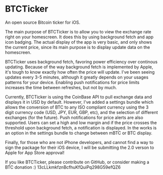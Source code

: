 BTCTicker
=========

An open source Bitcoin ticker for iOS.

The main purpose of BTCTicker is to allow you to view the exchange rate right on your homescreen. It does this by using background fetch and app icon badging. The actual display of the app is very basic, and only shows the current price, since its main purpose is to display update data on the homescreen.

BTCTicker uses background fetch, favoring power efficiency over continous updating. Because of the way background fetch is implemented by Apple, it's tough to know exactly how often the price will update. I've been seeing updates every 3-5 minutes, although it greatly depends on your usages patterns for your device. Enabling push notifications for price limits increases the time between refreshes, but not by much.

Currently, BTCTicker is using the CoinBase API to pull exchange data and displays it in USD by default. However, I've added a settings bundle which allows the conversion of BTC to any ISO compliant currency using the 3 digit currency code (USD, JPY, EUR, GBP, etc), and the selection of different exchanges (for the future). Push notifications for price alerts are also supported. Users can set a high and low margin and if the price crosses the threshold upon background fetch, a notification is displayed. In the works is an option in the settings bundle to change between mBTC or BTC display. 

Finally, for those who are not iPhone developers, and cannot find a way to sign the package for their iOS device, I will be submitting the 2.0 verson to Apple for App Store approval!

If you like BTCTicker, please contribute on GitHub, or consider making a BTC donation :) 
13cLLkmkfznBcfhuKfQuiPq298G59efQZ6
